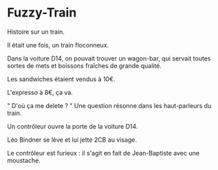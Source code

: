 # Fuzzy-Train
Histoire sur un train.

Il était une fois, un train floconneux.

Dans la voiture D14, on pouvait trouver un wagon-bar, qui servait toutes sortes de mets et boissons fraîches de grande qualité.

Les sandwiches étaient vendus à 10€.

L'expresso à 8€, ça va.

" D'où ça me delete ? " Une question résonne dans les haut-parleurs du train.

Un contrôleur ouvre la porte de la voiture D14.

Léo Bindner se lève et lui jette 2CB au visage.

Le contrôleur est furieux : il s'agit en fait de Jean-Baptiste avec une moustache.
